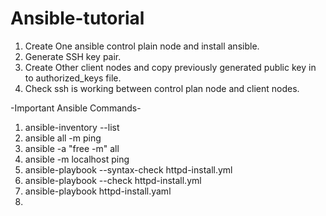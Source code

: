# Ansible-tutorial

1. Create One ansible control plain node and install ansible.
2. Generate SSH key pair.
3. Create Other client nodes and copy previously generated public key in to authorized_keys file.
4. Check ssh is working between control plan node and client nodes.



-Important Ansible Commands-

1. ansible-inventory --list
2. ansible all -m ping
3. ansible -a "free -m" all
4. ansible -m localhost ping
5. ansible-playbook --syntax-check httpd-install.yml
6. ansible-playbook --check httpd-install.yml
7. ansible-playbook httpd-install.yaml
8. 


